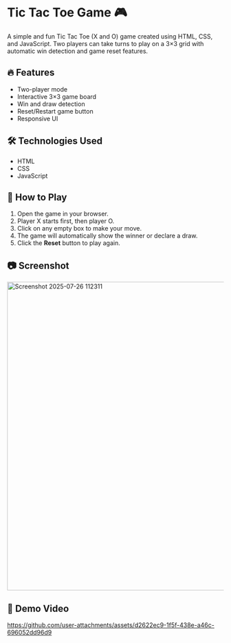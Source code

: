 # Tic Tac Toe Game 🎮

A simple and fun Tic Tac Toe (X and O) game created using HTML, CSS, and JavaScript. Two players can take turns to play on a 3×3 grid with automatic win detection and game reset features.

## 🔥 Features
- Two-player mode
- Interactive 3×3 game board
- Win and draw detection
- Reset/Restart game button
- Responsive UI

## 🛠️ Technologies Used
- HTML
- CSS
- JavaScript

## 🚀 How to Play
1. Open the game in your browser.
2. Player X starts first, then player O.
3. Click on any empty box to make your move.
4. The game will automatically show the winner or declare a draw.
5. Click the **Reset** button to play again.

## 📷 Screenshot
<img width="1199" height="717" alt="Screenshot 2025-07-26 112311" src="https://github.com/user-attachments/assets/5b78da07-7113-4a27-960a-81b1d71bbb5f" />

## 🎥 Demo Video
https://github.com/user-attachments/assets/d2622ec9-1f5f-438e-a46c-696052dd96d9
